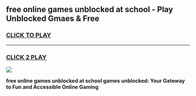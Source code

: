 
## free online games unblocked at school - Play Unblocked Gmaes & Free
<h3>
<a href="https://premium.freeplayer.one?title=free_online_games_unblocked_at_school&ref=19F">CLICK TO PLAY</a></h3>
<hr>

<h3>
<a href="https://premium.freeplayer.one?title=free_online_games_unblocked_at_school&ref=19F">CLICK 2 PLAY</a>
  
</h3>

<a href="https://premium.freeplayer.one?title=free_online_games_unblocked_at_school&ref=19F/"><img src="https://clearcache.store/games.png"></a>


**free online games unblocked at school games unblocked: Your Gateway to Fun and Accessible Online Gaming**
